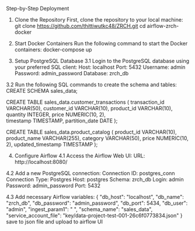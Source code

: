 Step-by-Step Deployment

1. Clone the Repository
First, clone the repository to your local machine:
git clone https://github.com/thittiwutkc48/ZRCH.git
cd airflow-zrch-docker

2. Start Docker Containers
Run the following command to start the Docker containers:
docker-compose up

3. Setup PostgreSQL Database
3.1 Login to the PostgreSQL database using your preferred SQL client:
Host: localhost
Port: 5432
Username: admin
Password: admin_password
Database: zrch_db

3.2 Run the following SQL commands to create the schema and tables:
CREATE SCHEMA sales_data;

CREATE TABLE sales_data.customer_transactions (
    transaction_id VARCHAR(50),
    customer_id VARCHAR(10),
    product_id VARCHAR(10),
    quantity INTEGER,
    price NUMERIC(10, 2),  
    timestamp TIMESTAMP,
    partition_date DATE 
);

CREATE TABLE sales_data.product_catalog (
    product_id VARCHAR(10),
    product_name VARCHAR(255),
    category VARCHAR(50),
    price NUMERIC(10, 2),
    updated_timestamp TIMESTAMP
);

4. Configure Airflow
4.1 Access the Airflow Web UI:
URL: http://localhost:8080/

4.2 Add a new PostgreSQL connection:
Connection ID: postgres_conn
Connection Type: Postgres
Host: postgres
Schema: zrch_db
Login: admin
Password: admin_password
Port: 5432

4.3 Add necessary Airflow variables:
{
    "db_host": "localhost",
    "db_name": "zrch_db",
    "db_password": "admin_password",
    "db_port": 5434,
    "db_user": "admin",
    "ingest_param1": " ",
    "schema_name": "sales_data",
    "service_account_file": "key/data-project-test-001-26c6f0773834.json"
}
save to json file and upload to airflow UI